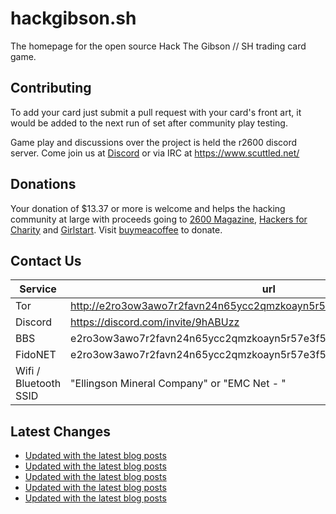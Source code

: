 # hackgibson.sh
The homepage for the open source Hack The Gibson // SH trading card game.


## Contributing

To add your card just submit a pull request with your card's front art, it would be added to the next run of set after community play testing.

Game play and discussions over the project is held the r2600 discord server. Come join us at [Discord](https://discord.com/invite/9hABUzz) or via IRC at https://www.scuttled.net/


## Donations

Your donation of $13.37 or more is welcome and helps the hacking community at large with proceeds going to [2600 Magazine](https://2600.com/), [Hackers for Charity](https://hackersforcharity.org) and [Girlstart](https://girlstart.org).  Visit [buymeacoffee](https://www.buymeacoffee.com/hackgibson.sh) to donate.


## Contact Us

Service | url
-|-
Tor | http://e2ro3ow3awo7r2favn24n65ycc2qmzkoayn5r57e3f56nvjwdcgg32ad.onion
Discord | https://discord.com/invite/9hABUzz
BBS | e2ro3ow3awo7r2favn24n65ycc2qmzkoayn5r57e3f56nvjwdcgg32ad.onion:23
FidoNET | e2ro3ow3awo7r2favn24n65ycc2qmzkoayn5r57e3f56nvjwdcgg32ad.onion:24554
Wifi / Bluetooth SSID | "Ellingson Mineral Company" or "EMC Net - <fidonet address>"

## Latest Changes
<!-- BLOG-POST-LIST:START -->
- [Updated with the latest blog posts](https://github.com/DFW2600/hackgibson.sh/commit/ee4206e33d4b4775d64573773a82e1c982e468c2)
- [Updated with the latest blog posts](https://github.com/DFW2600/hackgibson.sh/commit/538a5b7cb33df9131cfc9b8c673c5fcdeff09484)
- [Updated with the latest blog posts](https://github.com/DFW2600/hackgibson.sh/commit/e9c78efeb1b3e1c95fb71f852098e271ab5c4aeb)
- [Updated with the latest blog posts](https://github.com/DFW2600/hackgibson.sh/commit/67f65a96f1281848d006ba08e9c3c1118ac770d2)
- [Updated with the latest blog posts](https://github.com/DFW2600/hackgibson.sh/commit/8535cab3fe983b1c82849d85b4ebb3116e4269dd)
<!-- BLOG-POST-LIST:END -->
